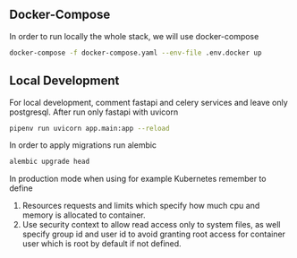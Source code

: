 ## Docker-Compose

In order to run locally the whole stack, we will use docker-compose
```bash
docker-compose -f docker-compose.yaml --env-file .env.docker up
```

## Local Development
For local development, comment fastapi and celery services and leave only postgresql.
After run only fastapi with uvicorn
```bash
pipenv run uvicorn app.main:app --reload
```

In order to apply migrations run alembic
```bash
alembic upgrade head
```

In production mode when using for example Kubernetes remember to define
1. Resources requests and limits which specify how much cpu and memory is 
allocated to container.
2. Use security context to allow read access only to system files, as well
specify group id and user id to avoid granting root access for container user
which is root by default if not defined.